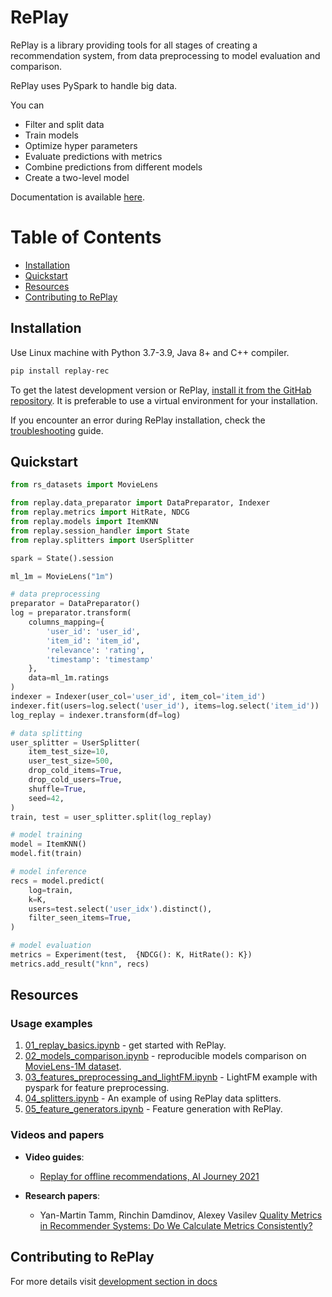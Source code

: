 # RePlay

RePlay is a library providing tools for all stages of creating a recommendation system, from data preprocessing to model evaluation and comparison.

RePlay uses PySpark to handle big data.

You can

- Filter and split data
- Train models
- Optimize hyper parameters
- Evaluate predictions with metrics
- Combine predictions from different models
- Create a two-level model

Documentation is available [here](https://sb-ai-lab.github.io/RePlay/).

<a name="toc"></a>
# Table of Contents

* [Installation](#installation)
* [Quickstart](#quickstart)
* [Resources](#examples)
* [Contributing to RePlay](#contributing)


<a name="installation"></a>
## Installation

Use Linux machine with Python 3.7-3.9, Java 8+ and C++ compiler.

```bash
pip install replay-rec
```

To get the latest development version or RePlay, [install it from the GitHab repository](https://sb-ai-lab.github.io/RePlay/pages/installation.html#development).
It is preferable to use a virtual environment for your installation.

If you encounter an error during RePlay installation, check the [troubleshooting](https://sb-ai-lab.github.io/RePlay/pages/installation.html#troubleshooting) guide.


<a name="quickstart"></a>
## Quickstart

```python
from rs_datasets import MovieLens

from replay.data_preparator import DataPreparator, Indexer
from replay.metrics import HitRate, NDCG
from replay.models import ItemKNN
from replay.session_handler import State
from replay.splitters import UserSplitter

spark = State().session

ml_1m = MovieLens("1m")

# data preprocessing
preparator = DataPreparator()
log = preparator.transform(
    columns_mapping={
        'user_id': 'user_id',
        'item_id': 'item_id',
        'relevance': 'rating',
        'timestamp': 'timestamp'
    }, 
    data=ml_1m.ratings
)
indexer = Indexer(user_col='user_id', item_col='item_id')
indexer.fit(users=log.select('user_id'), items=log.select('item_id'))
log_replay = indexer.transform(df=log)

# data splitting
user_splitter = UserSplitter(
    item_test_size=10,
    user_test_size=500,
    drop_cold_items=True,
    drop_cold_users=True,
    shuffle=True,
    seed=42,
)
train, test = user_splitter.split(log_replay)

# model training
model = ItemKNN()
model.fit(train)

# model inference
recs = model.predict(
    log=train,
    k=K,
    users=test.select('user_idx').distinct(),
    filter_seen_items=True,
)

# model evaluation
metrics = Experiment(test,  {NDCG(): K, HitRate(): K})
metrics.add_result("knn", recs)
```

<a name="examples"></a>
## Resources

### Usage examples
1. [01_replay_basics.ipynb](https://github.com/sb-ai-lab/RePlay/blob/main/experiments/01_replay_basics.ipynb) - get started with RePlay.
2. [02_models_comparison.ipynb](https://github.com/sb-ai-lab/RePlay/blob/main/experiments/02_models_comparison.ipynb) - reproducible models comparison on [MovieLens-1M dataset](https://grouplens.org/datasets/movielens/1m/).
3. [03_features_preprocessing_and_lightFM.ipynb](https://github.com/sb-ai-lab/RePlay/blob/main/experiments/03_features_preprocessing_and_lightFM.ipynb) - LightFM example with pyspark for feature preprocessing.
3. [04_splitters.ipynb](https://github.com/sb-ai-lab/RePlay/blob/main/experiments/04_splitters.ipynb) - An example of using RePlay data splitters.
3. [05_feature_generators.ipynb](https://github.com/sb-ai-lab/RePlay/blob/main/experiments/05_feature_generators.ipynb) - Feature generation with RePlay.


### Videos and papers
* **Video guides**:
	- [Replay for offline recommendations, AI Journey 2021](https://www.youtube.com/watch?v=ejQZKGAG0xs)

* **Research papers**:
	- Yan-Martin Tamm, Rinchin Damdinov, Alexey Vasilev [Quality Metrics in Recommender Systems: Do We Calculate Metrics Consistently?](https://dl.acm.org/doi/10.1145/3460231.3478848)

<a name="contributing"></a>
## Contributing to RePlay

For more details visit [development section in docs](https://sb-ai-lab.github.io/RePlay/pages/installation.html#development)
